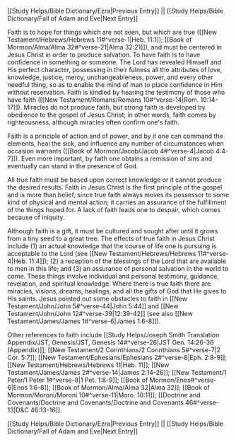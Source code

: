 [[Study Helps/Bible Dictionary/Ezra|Previous Entry]]  ||  [[Study Helps/Bible Dictionary/Fall of Adam and Eve|Next Entry]]

 Faith is to hope for things which are not seen, but which are true ([[New Testament/Hebrews/Hebrews 11#^verse-1|Heb. 11:1]]; [[Book of Mormon/Alma/Alma 32#^verse-21|Alma 32:21]]), and must be centered in Jesus Christ in order to produce salvation. To have faith is to have confidence in something or someone. The Lord has revealed Himself and His perfect character, possessing in their fulness all the attributes of love, knowledge, justice, mercy, unchangeableness, power, and every other needful thing, so as to enable the mind of man to place confidence in Him without reservation. Faith is kindled by hearing the testimony of those who have faith ([[New Testament/Romans/Romans 10#^verse-14|Rom. 10:14-17]]). Miracles do not produce faith, but strong faith is developed by obedience to the gospel of Jesus Christ; in other words, faith comes by righteousness, although miracles often confirm one's faith.

 Faith is a principle of action and of power, and by it one can command the elements, heal the sick, and influence any number of circumstances when occasion warrants ([[Book of Mormon/Jacob/Jacob 4#^verse-4|Jacob 4:4-7]]). Even more important, by faith one obtains a remission of sins and eventually can stand in the presence of God.

 All true faith must be based upon correct knowledge or it cannot produce the desired results. Faith in Jesus Christ is the first principle of the gospel and is more than belief, since true faith always moves its possessor to some kind of physical and mental action; it carries an assurance of the fulfillment of the things hoped for. A lack of faith leads one to despair, which comes because of iniquity.

 Although faith is a gift, it must be cultured and sought after until it grows from a tiny seed to a great tree. The effects of true faith in Jesus Christ include (1) an actual knowledge that the course of life one is pursuing is acceptable to the Lord (see [[New Testament/Hebrews/Hebrews 11#^verse-4|Heb. 11:4]]); (2) a reception of the blessings of the Lord that are available to man in this life; and (3) an assurance of personal salvation in the world to come. These things involve individual and personal testimony, guidance, revelation, and spiritual knowledge. Where there is true faith there are miracles, visions, dreams, healings, and all the gifts of God that He gives to His saints. Jesus pointed out some obstacles to faith in [[New Testament/John/John 5#^verse-44|John 5:44]] and [[New Testament/John/John 12#^verse-39|12:39-42]] (see also [[New Testament/James/James 1#^verse-6|James 1:6-8]]).

 Other references to faith include [[Study Helps/Joseph Smith Translation Appendix/JST, Genesis/JST, Genesis 14#^verse-26|JST Gen. 14:26-36 (Appendix)]]; [[New Testament/2 Corinthians/2 Corinthians 5#^verse-7|2 Cor. 5:7]]; [[New Testament/Ephesians/Ephesians 2#^verse-8|Eph. 2:8-9]]; [[New Testament/Hebrews/Hebrews 11|Heb. 11]]; [[New Testament/James/James 2#^verse-14|James 2:14-26]]; [[New Testament/1 Peter/1 Peter 1#^verse-8|1 Pet. 1:8-9]]; [[Book of Mormon/Enos#^verse-6|Enos 1:6-8]]; [[Book of Mormon/Alma/Alma 32|Alma 32]]; [[Book of Mormon/Moroni/Moroni 10#^verse-11|Moro. 10:11]]; [[Doctrine and Covenants/Doctrine and Covenants/Doctrine and Covenants 46#^verse-13|D&C 46:13-16]].

[[Study Helps/Bible Dictionary/Ezra|Previous Entry]]  ||  [[Study Helps/Bible Dictionary/Fall of Adam and Eve|Next Entry]]